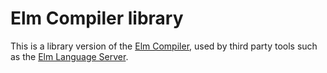 # Elm Compiler library

This is a library version of the [Elm Compiler](https://github.com/elm/compiler), used by third party tools such as the [Elm Language Server](http://github.com/norpan/elm-language-server).